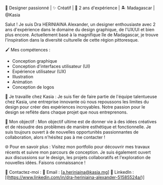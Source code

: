 🎨 Designer passionné | ✨ Créatif | 💼 2 ans d'expérience | 🏝️ Madagascar | @Kasia

Salut ! Je suis Dra HERINIAINA Alexander, un designer enthousiaste avec 2 ans d'expérience dans le domaine du design graphique, de l'UX/UI et bien plus encore. Actuellement basé à la magnifique île de Madagascar, je trouve l'inspiration dans la diversité culturelle de cette région pittoresque.

🖌️ Mes compétences :
- Conception graphique
- Conception d'interfaces utilisateur (UI)
- Expérience utilisateur (UX)
- Illustration
- Animation
- Conception de logos

💼 Je travaille chez Kasia :
Je suis fier de faire partie de l'équipe talentueuse chez Kasia, une entreprise innovante où nous repoussons les limites du design pour créer des expériences incroyables. Notre passion pour le design se reflète dans chaque projet que nous entreprenons.

🌟 Mon objectif :
Mon objectif ultime est de donner vie à des idées créatives et de résoudre des problèmes de manière esthétique et fonctionnelle. Je suis toujours ouvert à de nouvelles opportunités passionnantes de collaboration, alors n'hésitez pas à me contacter !

🌐 Pour en savoir plus :
Visitez mon portfolio pour découvrir mes travaux récents et suivre mon parcours de conception. Je suis également ouvert aux discussions sur le design, les projets collaboratifs et l'exploration de nouvelles idées. Faisons connaissance !

📧 Contactez-moi :
📩 Email : [a.heriniaina@kasia.mg]
📱 LinkedIn : [(https://www.linkedin.com/in/dra-heriniaina-alexander-51585524a/)]


<!---
Alexander-Heriniaina/Alexander-Heriniaina is a ✨ special ✨ repository because its `README.md` (this file) appears on your GitHub profile.
You can click the Preview link to take a look at your changes.
--->
